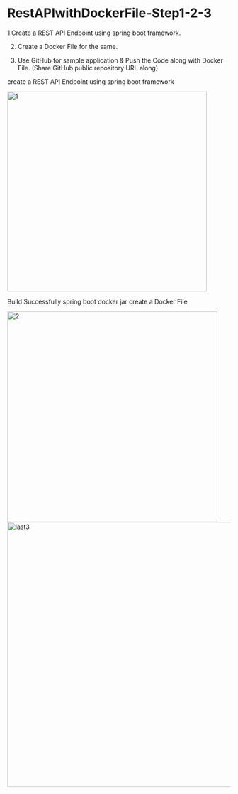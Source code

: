# RestAPIwithDockerFile-Step1-2-3


1.Create a REST API Endpoint using spring boot framework.

2. Create a Docker File for the same.

3. Use GitHub for sample application & Push the Code along with Docker File. (Share      GitHub public
repository URL along)

create a REST API Endpoint using spring boot framework



 <img width="450" alt="1" src="https://user-images.githubusercontent.com/91266381/216961876-2511e446-d47c-4c2a-bd70-faffc36d352d.png">


Build Successfully spring boot docker jar
create a Docker File 


 <img width="474" alt="2" src="https://user-images.githubusercontent.com/91266381/216961429-35d87a85-46d7-4417-8db2-81a7e496070c.png">



 <img width="596" alt="last3" src="https://user-images.githubusercontent.com/91266381/216960385-cfa4e250-43c1-4026-93bc-476c4a4ca9ff.png">

